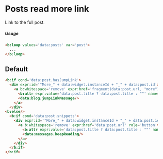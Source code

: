 <!--
@@@title:Posts read more link@@@
@@@section:Snippets@@@
-->

# Posts read more link

Link to the full post.

##### Usage

```html
<b:loop values='data:posts' var='post'>
  ...
</b:loop>
```


## Default

```html
<b:if cond='data:post.hasJumpLink'>
  <div expr:id='"More_" + data:widget.instanceId + "_" + data:post.id'>
    <a b:whitespace='remove' expr:href='fragment(data:post.url, "more")' role='button'>
      <b:attr expr:value='data:post.title ? data:post.title : ""' name='title'/>
      <data:blog.jumpLinkMessage/>
    </a>
  </div>
<b:else/>
  <b:if cond='data:post.snippets'>
    <div expr:id='"More_" + data:widget.instanceId + "_" + data:post.id'>
      <a b:whitespace='remove' expr:href='data:post.url' role='button'>
        <b:attr expr:value='data:post.title ? data:post.title : ""' name='title'/>
        <data:messages.keepReading/>
      </a>
    </div>
  </b:if>
</b:if>
```
